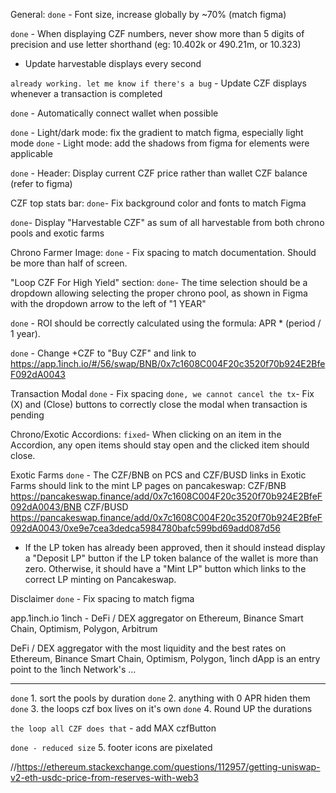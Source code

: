General:
`done` - Font size, increase globally by ~70% (match figma) 

`done` - When displaying CZF numbers, never show more than 5 digits of precision and use letter shorthand (eg: 10.402k or 490.21m, or 10.323)

- Update harvestable displays every second

`already working. let me know if there's a bug` -  Update CZF displays whenever a transaction is completed

`done` - Automatically connect wallet when possible

`done` - Light/dark mode: fix the gradient to match figma, especially light mode
`done` - Light mode: add the shadows from figma for elements were applicable


`done` - Header: Display current CZF price rather than wallet CZF balance (refer to figma)

CZF top stats bar: 
`done`- Fix background color and fonts to match Figma

`done`- Display "Harvestable CZF" as sum of all harvestable from both chrono pools and exotic farms

Chrono Farmer Image:
`done` - Fix spacing to match documentation. Should be more than half of screen.

"Loop CZF For High Yield" section:
`done`- The time selection should be a dropdown allowing selecting the proper chrono pool, as shown in Figma with the dropdown arrow to the left of "1 YEAR"

`done` - ROI should be correctly calculated using the formula: APR * (period / 1 year).

`done` - Change +CZF to "Buy CZF" and link to https://app.1inch.io/#/56/swap/BNB/0x7c1608C004F20c3520f70b924E2BfeF092dA0043

Transaction Modal
`done` - Fix spacing
`done, we cannot cancel the tx`- Fix (X) and (Close) buttons to correctly close the modal when transaction is pending

Chrono/Exotic Accordions:
`fixed`- When clicking on an item in the Accordion, any open items should stay open and the clicked item should close.

Exotic Farms
`done` - The CZF/BNB on PCS and CZF/BUSD links in Exotic Farms should link to the mint LP pages on pancakeswap:
CZF/BNB https://pancakeswap.finance/add/0x7c1608C004F20c3520f70b924E2BfeF092dA0043/BNB
CZF/BUSD https://pancakeswap.finance/add/0x7c1608C004F20c3520f70b924E2BfeF092dA0043/0xe9e7cea3dedca5984780bafc599bd69add087d56

- If the LP token has already been approved, then it should instead display a "Deposit LP" button if the LP token balance of the wallet is more than zero. Otherwise, it should have a "Mint LP" button which links to the correct LP minting on Pancakeswap.

Disclaimer
`done` - Fix spacing to match figma

app.1inch.io
1inch - DeFi / DEX aggregator on Ethereum, Binance Smart Chain, Optimism, Polygon, Arbitrum

DeFi / DEX aggregator with the most liquidity and the best rates on Ethereum, Binance Smart Chain, Optimism, Polygon, 1inch dApp is an entry point to the 1inch Network's ...


---
`done` 1. sort the pools by duration
`done` 2. anything with 0 APR hiden them
`done` 3. the loops czf box lives on it's own
`done` 4. Round UP the durations

`the loop all CZF does that` - add MAX czfButton

`done - reduced size` 5. footer icons are pixelated 

//https://ethereum.stackexchange.com/questions/112957/getting-uniswap-v2-eth-usdc-price-from-reserves-with-web3